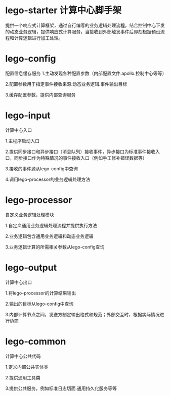 # lego-starter 计算中心脚手架
提供一个响应式计算框架，通过自行编写的业务逻辑处理流程，结合控制中心下发的动态业务逻辑，提供响应式计算服务，当接收到外部触发事件后即刻根据预设流程和计算逻辑进行加工处理。
# lego-config
配置信息缓存服务
1.主动发现各种配置参数（内部配置文件.apollo.控制中心等等）

2.配置参数用于指定事件接收来源.动态业务逻辑.事件输出目标

3.缓存配置参数，提供内部查询服务
# lego-input
计算中心入口

1.主程序启动入口

2.提供同步接口和异步接口（消息队列）接收事件，异步接口为标准事件接收入口，同步接口作为特殊情况的事件接收入口（例如手工修补错误数据等）

3.接收的事件源从lego-config中查询

4.调用lego-processor的业务逻辑处理方法

# lego-processor
自定义业务逻辑处理模块

1.自定义通用业务逻辑处理流程并提供执行方法

2.业务逻辑包含通用业务逻辑和动态业务逻辑

3.业务逻辑计算的所需相关参数从lego-config查询

# lego-output
计算中心出口

1.将lego-processor的计算结果输出

2.输出的目标从lego-config中查询

3.内部计算节点之间，发送方制定输出格式和规范；外部交互时，根据实际情况进行协商

# lego-common
计算中心公共代码

1.定义内部公共实体类

2.提供通用工具类

3.提供公共服务，例如标准日志切面.通用持久化服务等等